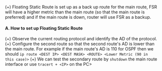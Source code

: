 (+) Floating Static Route is set up as a back up route for the main route, FSR will have a higher metric than the main route (so that the main route is preferred) and if the main route is down, router will use FSR as a backup.

#### A. How to set up Floating Static Route
(+) Observe the current routing protocol and identify the AD of the protocol.
(+) Configure the second route so that the second route's AD is lower than the main route. For example if the main route's AD is 110 for OSPF then we should `ip route <DEST IP> <DEST MASK> <ROUTE> <Lower Metric (90 in this case)>`
(+) We can test the secondary route by `shutdown` the main route interface or use `tracert + <IP>` on the PC>

